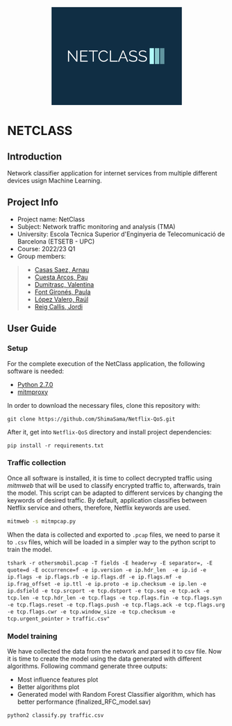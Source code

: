 <div align="center">
  <img src="https://github.com/ShimaSama/Netflix-QoS/blob/9cebf301ba711d2cd47a570dbc23d9e0cd24e3e8/netclass-logo.png" width="300px" />
</div>

# NETCLASS

## Introduction

<p>Network classifier application for internet services from multiple different devices usign Machine Learning.</p>

## Project Info

- Project name: NetClass
- Subject: Network traffic monitoring and analysis (TMA)
- University: Escola Tècnica Superior d'Enginyeria de Telecomunicació de Barcelona (ETSETB - UPC)
- Course: 2022/23 Q1
- Group members:
> - [Casas Saez, Arnau](mailto:arnau.casas@estudiantat.upc.edu)
> - [Cuesta Arcos, Pau](mailto:pau.cuesta.arcos@estudiantat.upc.edu)
> - [Dumitrasc, Valentina](mailto:valentina.dumitrasc@estudiantat.upc.edu)
> - [Font Gironés, Paula](mailto:paula.font@estudiantat.upc.edu)
> - [López Valero, Raúl](mailto:raul.lopez.valero@estudiantat.upc.edu)
> - [Reig Callis, Jordi](mailto:jordi.reig.callis@estudiantat.upc.edu)

## User Guide

### Setup

For the complete execution of the NetClass application, the following software is needed:

- [Python 2.7.0](https://www.python.org/download/releases/2.7/)
- [mitmproxy](https://mitmproxy.org/)

In order to download the necessary files, clone this repository with:

```
git clone https://github.com/ShimaSama/Netflix-QoS.git
```

After it, get into `Netflix-QoS` directory and install project dependencies:
```
pip install -r requirements.txt
```

### Traffic collection

Once all software is installed, it is time to collect decrypted traffic using *mitmweb* that will be used to classify encrypted traffic to, afterwards, train the model.
This script can be adapted to different services by changing the keywords of desired traffic. By default, application classifies between Netflix service and others, therefore, Netflix keywords are used.
```bash
mitmweb -s mitmpcap.py
```

When the data is collected and exported to `.pcap` files, we need to parse it to `.csv` files, which will be loaded in a simpler way to the python script to train the model.
```
tshark -r othersmobil.pcap -T fields -E header=y -E separator=, -E quote=d -E occurrence=f -e ip.version -e ip.hdr_len  -e ip.id -e ip.flags -e ip.flags.rb -e ip.flags.df -e ip.flags.mf -e ip.frag_offset -e ip.ttl -e ip.proto -e ip.checksum -e ip.len -e ip.dsfield -e tcp.srcport -e tcp.dstport -e tcp.seq -e tcp.ack -e tcp.len -e tcp.hdr_len -e tcp.flags -e tcp.flags.fin -e tcp.flags.syn -e tcp.flags.reset -e tcp.flags.push -e tcp.flags.ack -e tcp.flags.urg -e tcp.flags.cwr -e tcp.window_size -e tcp.checksum -e tcp.urgent_pointer > traffic.csv"
```

### Model training

We have collected the data from the network and parsed it to csv file. Now it is time to create the model using the data generated with different algorithms. Following command generate three outputs:
- Most influence features plot
- Better algorithms plot
- Generated model with Random Forest Classifier algorithm, which has better performance (finalized_RFC_model.sav)
```
python2 classify.py traffic.csv
```

